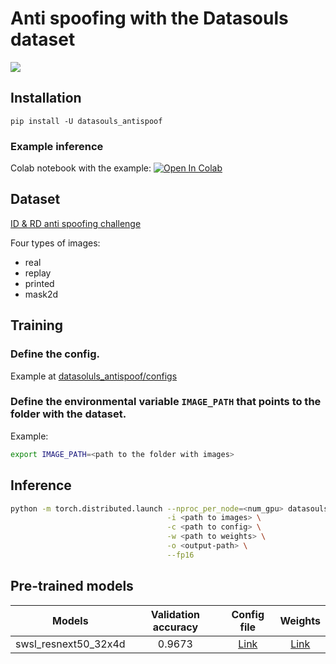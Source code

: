 # Anti spoofing with the Datasouls dataset
![](https://habrastorage.org/webt/uv/7u/ws/uv7uwsjkcz732_vhf0opx3zfjrc.jpeg)

## Installation
`pip install -U datasouls_antispoof`

### Example inference

Colab notebook with the example: [![Open In Colab](https://colab.research.google.com/assets/colab-badge.svg)](https://colab.research.google.com/drive/1HN0xmAUjfgVLccCV_QQ2Zg98WD9BZeNW?usp=sharing)

## Dataset

[ID & RD anti spoofing challenge](https://ods.ai/competitions/idrnd-facial-antispoofing)

Four types of images:
* real
* replay
* printed
* mask2d

## Training

### Define the config.
Example at [datasoluls_antispoof/configs](datasouls_antispoof/configs)

### Define the environmental variable `IMAGE_PATH` that points to the folder with the dataset.
Example:
```bash
export IMAGE_PATH=<path to the folder with images>
```
## Inference

```bash
python -m torch.distributed.launch --nproc_per_node=<num_gpu> datasouls_antispoof/inference.py \
                                   -i <path to images> \
                                   -c <path to config> \
                                   -w <path to weights> \
                                   -o <output-path> \
                                   --fp16
```

## Pre-trained models

| Models        | Validation accuracy | Config file  | Weights |
| ------------- |:--------------------:| :------------:| :------: |
| swsl_resnext50_32x4d | 0.9673 | [Link](datasouls_antispoof/configs/2020-11-30b.yaml) | [Link](https://github.com/ternaus/datasouls_antispoof/releases/download/0.0.1/2020-11-30b_resnext50_32x4d.zip) |
